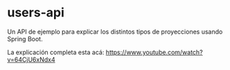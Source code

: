 # users-api
Un API de ejemplo para explicar los distintos tipos de proyecciones usando Spring Boot.

La explicación completa esta acá: https://www.youtube.com/watch?v=64CjU6xNdx4
